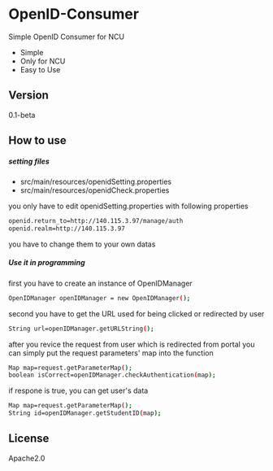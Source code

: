 OpenID-Consumer
=========

Simple OpenID Consumer for NCU

  - Simple
  - Only for NCU
  - Easy to Use

Version
----

0.1-beta


How to use
--------------


##### setting files

* src/main/resources/openidSetting.properties
* src/main/resources/openidCheck.properties

you only have to edit openidSetting.properties with following properties

```sh
openid.return_to=http://140.115.3.97/manage/auth
openid.realm=http://140.115.3.97
```

you have to change them to your own datas





##### Use it in programming

first you have to create an instance of OpenIDManager
```sh
OpenIDManager openIDManager = new OpenIDManager();
```

second you have to get the URL used for being clicked or redirected by user
```sh
String url=openIDManager.getURLString();
```

after you revice the request from user which is redirected from portal
you can simply put the request parameters' map into the function
```sh
Map map=request.getParameterMap();
boolean isCorrect=openIDManager.checkAuthentication(map);
```

if respone is true, you can get user's data
```sh
Map map=request.getParameterMap();
String id=openIDManager.getStudentID(map);
```



License
----

Apache2.0
